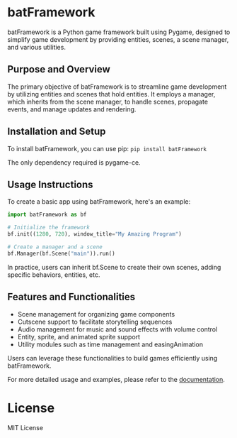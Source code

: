 # batFramework

batFramework is a Python game framework built using Pygame, designed to simplify game development by providing entities, scenes, a scene manager, and various utilities.

## Purpose and Overview
The primary objective of batFramework is to streamline game development by utilizing entities and scenes that hold entities. It employs a manager, which inherits from the scene manager, to handle scenes, propagate events, and manage updates and rendering.

## Installation and Setup
To install batFramework, you can use pip:
```pip install batFramework```


The only dependency required is pygame-ce.

## Usage Instructions
To create a basic app using batFramework, here's an example:

```python
import batFramework as bf

# Initialize the framework
bf.init((1280, 720), window_title="My Amazing Program")

# Create a manager and a scene
bf.Manager(bf.Scene("main")).run()
```
In practice, users can inherit bf.Scene to create their own scenes, adding specific behaviors, entities, etc.

## Features and Functionalities

- Scene management for organizing game components
- Cutscene support to facilitate storytelling sequences
- Audio management for music and sound effects with volume control
- Entity, sprite, and animated sprite support
- Utility modules such as time management and easingAnimation

Users can leverage these functionalities to build games efficiently using batFramework.

For more detailed usage and examples, please refer to the [documentation](https://batframework.github.io/batDocumentation/).


# License
 MIT License


